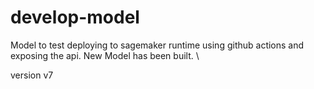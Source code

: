 # develop-model

Model to test deploying to sagemaker runtime using github actions and exposing the api.
New Model has been built.
\

version v7